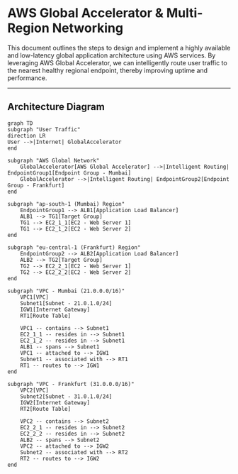 # AWS Global Accelerator & Multi-Region Networking

This document outlines the steps to design and implement a highly available and low-latency global application architecture using AWS services. By leveraging AWS Global Accelerator, we can intelligently route user traffic to the nearest healthy regional endpoint, thereby improving uptime and performance.

---

## Architecture Diagram

```mermaid
graph TD
subgraph "User Traffic"
direction LR
User -->|Internet| GlobalAccelerator
end

subgraph "AWS Global Network"
    GlobalAccelerator[AWS Global Accelerator] -->|Intelligent Routing| EndpointGroup1[Endpoint Group - Mumbai]
    GlobalAccelerator -->|Intelligent Routing| EndpointGroup2[Endpoint Group - Frankfurt]
end

subgraph "ap-south-1 (Mumbai) Region"
    EndpointGroup1 --> ALB1[Application Load Balancer]
    ALB1 --> TG1[Target Group]
    TG1 --> EC2_1_1[EC2 - Web Server 1]
    TG1 --> EC2_1_2[EC2 - Web Server 2]
end

subgraph "eu-central-1 (Frankfurt) Region"
    EndpointGroup2 --> ALB2[Application Load Balancer]
    ALB2 --> TG2[Target Group]
    TG2 --> EC2_2_1[EC2 - Web Server 1]
    TG2 --> EC2_2_2[EC2 - Web Server 2]
end

subgraph "VPC - Mumbai (21.0.0.0/16)"
    VPC1[VPC]
    Subnet1[Subnet - 21.0.1.0/24]
    IGW1[Internet Gateway]
    RT1[Route Table]

    VPC1 -- contains --> Subnet1
    EC2_1_1 -- resides in --> Subnet1
    EC2_1_2 -- resides in --> Subnet1
    ALB1 -- spans --> Subnet1
    VPC1 -- attached to --> IGW1
    Subnet1 -- associated with --> RT1
    RT1 -- routes to --> IGW1
end

subgraph "VPC - Frankfurt (31.0.0.0/16)"
    VPC2[VPC]
    Subnet2[Subnet - 31.0.1.0/24]
    IGW2[Internet Gateway]
    RT2[Route Table]

    VPC2 -- contains --> Subnet2
    EC2_2_1 -- resides in --> Subnet2
    EC2_2_2 -- resides in --> Subnet2
    ALB2 -- spans --> Subnet2
    VPC2 -- attached to --> IGW2
    Subnet2 -- associated with --> RT2
    RT2 -- routes to --> IGW2
end